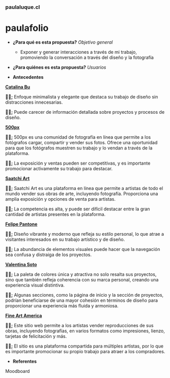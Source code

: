 ### paulaluque.cl
# paulafolio

* **¿Para qué es esta propuesta?**
*Objetivo general*
  * Exponer y generar interacciones a través de mi trabajo, promoviendo la conversación a través del diseño y la fotografía


* **¿Para quiénes es esta propuesta?**
*Usuarios*


* **Antecedentes**

[**Catalina Bu** ](https://catalinabu.com)

**👍🏼;**
Enfoque minimalista y elegante que destaca su trabajo de diseño sin distracciones innecesarias.

**👎🏼;**
Puede carecer de información detallada sobre proyectos y procesos de diseño.


[**500px** ](https://500px.com)

**👍🏼;**
500px es una comunidad de fotografía en línea que permite a los fotógrafos cargar, compartir y vender sus fotos. Ofrece una oportunidad para que los fotógrafos muestren su trabajo y lo vendan a través de la plataforma.

**👎🏼;**
La exposición y ventas pueden ser competitivas, y es importante promocionar activamente su trabajo para destacar.


[**Saatchi Art** ](https://saatchiart.com)

**👍🏼;**
Saatchi Art es una plataforma en línea que permite a artistas de todo el mundo vender sus obras de arte, incluyendo fotografía. Proporciona una amplia exposición y opciones de venta para artistas.

**👎🏼;**
 La competencia es alta, y puede ser difícil destacar entre la gran cantidad de artistas presentes en la plataforma.


[**Felipe Pantone** ](https://felipepantone.com)

**👍🏼;**
Diseño vibrante y moderno que refleja su estilo personal, lo que atrae a visitantes interesados en su trabajo artístico y de diseño.

**👎🏼;**
La abundancia de elementos visuales puede hacer que la navegación sea confusa y distraiga de los proyectos.


[**Valentina Soto** ](https://www.valentinasotoillanes.com/)

**👍🏼;**
La paleta de colores única y atractiva no solo resalta sus proyectos, sino que también refleja coherencia con su marca personal, creando una experiencia visual distintiva.

**👎🏼;**
Algunas secciones, como la página de inicio y la sección de proyectos, podrían beneficiarse de una mayor cohesión en términos de diseño para proporcionar una experiencia más fluida y armoniosa.


[**Fine Art America** ](https://fineartamerica.com/)

**👍🏼;**
Este sitio web permite a los artistas vender reproducciones de sus obras, incluyendo fotografías, en varios formatos como impresiones, lienzo, tarjetas de felicitación y más.

**👎🏼;**
El sitio es una plataforma compartida para múltiples artistas, por lo que es importante promocionar su propio trabajo para atraer a los compradores.


* **Referentes**

Moodboard
